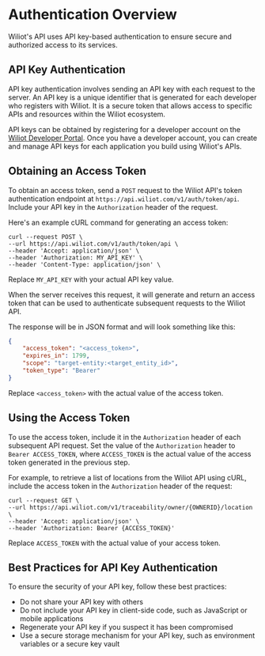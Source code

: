 Authentication Overview
=======================

Wiliot's API uses API key-based authentication to ensure secure and authorized access to its services.

API Key Authentication
----------------------

API key authentication involves sending an API key with each request to the server. An API key is a unique identifier that is generated for each developer who registers with Wiliot. It is a secure token that allows access to specific APIs and resources within the Wiliot ecosystem.

API keys can be obtained by registering for a developer account on the [Wiliot Developer Portal](https://developer.wiliot.com/). Once you have a developer account, you can create and manage API keys for each application you build using Wiliot's APIs.

Obtaining an Access Token
-------------------------

To obtain an access token, send a `POST` request to the Wiliot API's token authentication endpoint at `https://api.wiliot.com/v1/auth/token/api`. Include your API key in the `Authorization` header of the request.

Here's an example cURL command for generating an access token:

```shell
curl --request POST \
--url https://api.wiliot.com/v1/auth/token/api \
--header 'Accept: application/json' \
--header 'Authorization: MY_API_KEY' \
--header 'Content-Type: application/json' \
````

Replace `MY_API_KEY` with your actual API key value.

When the server receives this request, it will generate and return an access token that can be used to authenticate subsequent requests to the Wiliot API.

The response will be in JSON format and will look something like this:

```json
{
    "access_token": "<access_token>",
    "expires_in": 1799,
    "scope": "target-entity:<target_entity_id>",
    "token_type": "Bearer"
}
```

Replace `<access_token>` with the actual value of the access token.

Using the Access Token
----------------------

To use the access token, include it in the `Authorization` header of each subsequent API request. Set the value of the `Authorization` header to `Bearer ACCESS_TOKEN`, where `ACCESS_TOKEN` is the actual value of the access token generated in the previous step.

For example, to retrieve a list of locations from the Wiliot API using cURL, include the access token in the `Authorization` header of the request:


```shell
curl --request GET \
--url https://api.wiliot.com/v1/traceability/owner/{OWNERID}/location \
--header 'Accept: application/json' \
--header 'Authorization: Bearer {ACCESS_TOKEN}'
```

Replace `ACCESS_TOKEN` with the actual value of your access token.

Best Practices for API Key Authentication
-----------------------------------------

To ensure the security of your API key, follow these best practices:

-   Do not share your API key with others
-   Do not include your API key in client-side code, such as JavaScript or mobile applications
-   Regenerate your API key if you suspect it has been compromised
-   Use a secure storage mechanism for your API key, such as environment variables or a secure key vault
